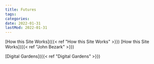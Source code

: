 ```yaml
---
title: Futures
tags:
categories:
date: 2022-01-31
lastMod: 2022-01-31
---
```

[How this Site Works]({{< ref "How this Site Works" >}})
[How this Site Works]({{< ref "John Bezark" >}})

[Digital Gardens]({{< ref "Digital Gardens" >}})
